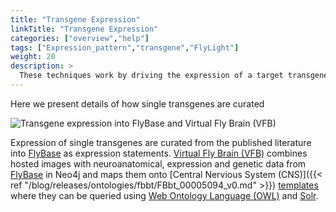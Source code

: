 ```yaml
---
title: "Transgene Expression"
linkTitle: "Transgene Expression"
categories: ["overview","help"]
tags: ["Expression_pattern","transgene","FlyLight"]
weight: 20
description: >
  These techniques work by driving the expression of a target transgenes.
---
```


Here we present details of how single transgenes are curated

<img src="/images/transgene_curation.png" max-width="100%" alt="Transgene expression into FlyBase and Virtual Fly Brain (VFB)" >

Expression of single transgenes are curated from the published literature into [FlyBase](http://flybase.org) as expression statements. [Virtual Fly Brain (VFB)](https://virtualflybrain.org) combines hosted images with neuroanatomical, expression and genetic data from [FlyBase](https://flybase.org/) in Neo4j and maps them onto [Central Nervious System (CNS)]({{< ref "/blog/releases/ontologies/fbbt/FBbt_00005094_v0.md" >}}) [templates](/tags/template/) where they can be queried using [Web Ontology Language (OWL)](https://www.w3.org/OWL/) and [Solr](https://solr.apache.org/).

